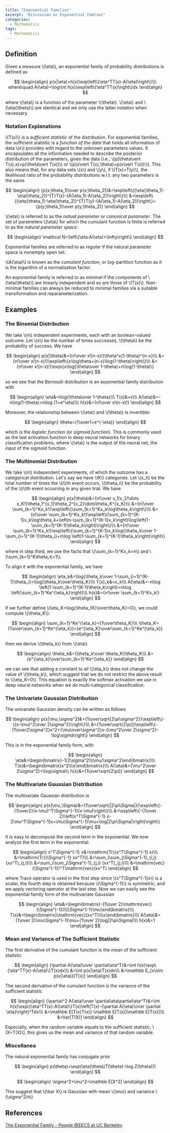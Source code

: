 ```yaml
---
title: "Exponential Families"
excerpt: "Discussion on Exponential Famlies"
categories:
  - Mathematics
tags:
  - Mathematics
---
```


## Definition

Given a measure \\(\eta\\), an exponential family of probability distributions is defined as 

$$
\begin{align}
p(x|\eta)=h(x)\exp\left\{\eta^TT(x)-A(\eta)\right\}\\\
where\quad A(\eta)=\log\int h(x)\exp\left\{\eta^TT(x)\right\}dx
\end{align}
$$

where \\(\eta\\) is a function of the parameter \\(\theta\\). \\(\eta\\) and \\(\eta(\theta)\\) are identical and we only use the latter notation when necessary.

### Notation Explanations

\\(T(x)\\) is a *sufficient statistic* of the distribution. For exponential families, the sufficient statistic is a *function of the data* that holds all information of data \\(x\\) provides with regard to the unknown parameters values. It encapsulates all the information needed to describe the posterior distribution of the parameters, given the data (i.e., \\(p(\theta\vert T(x),x)=p(\theta\vert T(x))\\) or \\(p(x\vert T(x),\theta)=p(x\vert T(x))\\)). This also means that, for any data sets \\(x\\) and \\(y\\), if \\(T(x)=T(y)\\), the likelihood ratio of the probability distributions w.r.t. any two parameters is the same 

$$
\begin{align}
{p(x;\theta_1)\over p(x;\theta_2)}&=\exp\left\{(\eta(\theta_1)-\eta(\theta_2))^{T}T(x)-(A(\eta_1)-A(\eta_2))\right\}\\\
&=\exp\left\{(\eta(\theta_1)-\eta(\theta_2))^{T}T(y)-(A(\eta_1)-A(\eta_2))\right\}={p(y;\theta_1)\over p(y;\theta_2)}
\end{align}
$$

\\(\eta\\) is referred to as the *natual parameter* or *canonical parameter*. The set of parameters \\(\eta\\) for which the cumulant function is finite is referred to as the *natural parameter space*:

$$
\begin{align}
\mathcal N=\left\{\eta:A(\eta)<\infty\right\}
\end{align}
$$

Exponential families are referred to as *regular* if the natural parameter space is nonempty open set.

\\(A(\eta)\\) is known as the *cumulant function*, or log-partition function as it is the logarithm of a normalization factor. 

An exponential family is referred to as *minimal* if the components of \\(\eta(\theta)\\) are linearly independent and so are those of \\(T(x)\\). Non-minimal families can always be reduced to minimal families via a suitable transiformation and reparameterization.

## Examples

### The Binomial Distribution

We take \\(n\\) independent experiments, each with an boolean-valued outcome. Let \\(x\\) be the number of times  successes, \\(\theta\\) be the probability of success. We have

$$
\begin{align}
p(x|\theta)&={n!\over x!(n-x)!}\theta^x(1-\theta)^{n-x}\\\
&={n!\over x!(n-x)!}\exp\left\{x\log\theta+(n-x)\log(1-\theta)\right\}\\\
&={n!\over x!(n-x)!}\exp\{x\log{\theta\over 1-\theta}+n\log(1-\theta)\}
\end{align}
$$

so we see that the Bernoulli distribution is an exponential family distribution with

$$
\begin{align}
\eta&=\log{\theta\over 1-\theta}\\\
T(x)&=x\\\
A(\eta)&=-n\log(1-\theta)=n\log (1+e^\eta)\\\
h(x)&={n!\over x!(n-x)!}
\end{align}
$$

Moreover, the relationship between \\(\eta\\) and \\(\theta\\) is invertible:

$$
\begin{align}
\theta={1\over1+e^{-\eta}}
\end{align}
$$

which is the *logistic function* (or *sigmoid function*). This is commonly used as the last activation function in deep neural networks for binary classification problems, where \\(\eta\\) is the output of the neural net, the input of the sigmoid function.

### The Multinomial Distribution

We take \\(n\\) independent experiments, of which the outcome has a categorical distribution. Let's say we have \\(K\\) categories. Let \\(x_i\\) be the total number of times the \\(i\\)th event occurs, \\(\theta_i\\) be the probability of the \\(i\\)th event occurring in any given trial. We have

$$
\begin{align}
p(x|\theta)&={n!\over x_1!x_2!\dots x_K!}\theta_1^{x_1}\theta_2^{x_2}\dots\theta_K^{x_K}\\\
&={n!\over \sum_{k=1}^Kx_k!}\exp\left\{\sum_{k=1}^Kx_k\log\theta_k\right\}\\\
&={n!\over \sum_{k=1}^Kx_k!}\exp\left\{\sum_{k=1}^{K-1}x_k\log\theta_k+\left(n-\sum_{k=1}^{K-1}x_k\right)\log\left(1-\sum_{k=1}^{K-1}\theta_k\right)\right\}\\\
&={n!\over \sum_{k=1}^Kx_k!}\exp\left\{\sum_{k=1}^{K-1}x_k\log{\theta_k\over 1-\sum_{i=1}^{K-1}\theta_i}+n\log \left(1-\sum_{k=1}^{K-1}\theta_k\right)\right\}
\end{align}
$$

where in step third, we use the facts that \\(\sum_{k=1}^Kx_k=n\\) and \\(\sum_{k=1}^K\theta_k=1\\).

To align it with the exponential family, we have

$$
\begin{align}
\eta_k&=\log{\theta_k\over 1-\sum_{i=1}^{K-1}\theta_i}=\log{\theta_k\over\theta_K}\\\
T(x)_k&=x_k\\\
A(\eta)&=-n\log \left(1-\sum_{k=1}^{K-1}\theta_k\right)=n\log \left(\sum_{k=1}^Ke^{\eta_k}\right)\\\
h(x)&={n!\over \sum_{k=1}^Kx_k!}
\end{align}
$$

If we further define \\(\eta_K=\log{\theta_{K}\over\theta_K}=0\\), we could compute \\(\theta_K\\):

$$
\begin{align}
\sum_{k=1}^Ke^{\eta_k}={1\over\theta_K}\\\
\theta_K={1\over\sum_{k=1}^Ke^{\eta_k}}={e^{\eta_K}\over\sum_{k=1}^Ke^{\eta_k}}
\end{align}
$$

then we derive \\(\theta_k\\) from \\(\eta\\)

$$
\begin{align}
\theta_k&={\theta_k\over \theta_K}\theta_K\\\
&={e^{\eta_k}\over\sum_{k=1}^Ke^{\eta_k}}
\end{align}
$$


we can see that adding a constant to all \\(\eta_k\\) does not change the value of \\(\theta_k\\), which suggest that we do not restrict the above result to \\(\eta_K=0\\). This equation is exactly the softmax activation we use in deep neural networks when we do multi-categorical classification.

### The Univariate Gaussian Distribution

The univariate Gaussian density can be written as follows

$$
\begin{align}
p(x|\mu,\sigma^2)&={1\over\sqrt{2\pi\sigma^2}}\exp\left\{-{(x-\mu)^2\over 2\sigma^2}\right\}\\\
&={1\over\sqrt{2\pi}}\exp\left\{-{1\over2\sigma^2}x^2+{\mu\over\sigma^2}x-{\mu^2\over 2\sigma^2}-\log\sigma\right\}
\end{align}
$$

This is in the exponential family form, with

$$
\begin{align}
\eta&=\begin{bmatrix}-1/2\sigma^2\\\\mu/\sigma^2\end{bmatrix}\\\
T(x)&=\begin{bmatrix}x^2\\\x\end{bmatrix}\\\
A(\eta)&={\mu^2\over 2\sigma^2}+\log\sigma\\\
h(x)&={1\over\sqrt{2\pi}}
\end{align}
$$


### The Multivariate Gaussian Distribution

The multivariate Gaussian distribution is

$$
\begin{align}
p(x|\mu,\Sigma)&={1\over\sqrt{|2\pi\Sigma|}}\exp\left\{-{1\over2}(x-\mu)^T\Sigma^{-1}(x-\mu)\right\}\\\
&=\exp\left\{-{1\over 2}\left(x^T\Sigma^{-1} x-2\mu^T\Sigma^{-1}x+\mu\Sigma^{-1}\mu+\log|2\pi\Sigma|\right)\right\}
\end{align}
$$

It is easy to decompose the second term in the exponential. We now analyze the first term in the exponential:

$$
\begin{align}
x^T\Sigma^{-1} x&=\mathrm{Tr}(x^T\Sigma^{-1} x)\\\
&=\mathrm{Tr}(\Sigma^{-1} xx^T)\\\
&=\sum_i\sum_j\Sigma^{-1}_{i,j} (xx^T)_{j,i}\\\
&=\sum_i\sum_j\Sigma^{-1}_{j,i} (xx^T)_{j,i}\\\
&=\mathrm{vec}(\Sigma^{-1})^T\mathrm{vec}(xx^T)
\end{align}
$$

where Trace operator is used in the first step since \\(x^T\Sigma^{-1}x\\) is a scalar, the fourth step is obtained because \\(\Sigma^{-1}\\) is symmetric, and we apply vectoring operator at the last step. Now we can easily see the exponential family form of the multivariate Gaussian

$$
\begin{align}
\eta&=\begin{bmatrix}-{1\over 2}\mathrm{vec}(\Sigma^{-1})\\\\Sigma^{-1}\mu\end{bmatrix}\\\
T(x)&=\begin{bmatrix}\mathrm{vec}(xx^T)\\\x\end{bmatrix}\\\
A(\eta)&={1\over 2}\mu\Sigma^{-1}\mu+{1\over 2}\log|2\pi\Sigma|\\\
h(x)&=1
\end{align}
$$


### Mean and Variance of The Sufficient Statistic

The first derivative of the cumulant function is the mean of the sufficient statistic

$$
\begin{align}
{\partial A(\eta)\over \partial\eta^T}&=\int h(x)\exp\{\eta^TT(x)-A(\eta)\}T(x)dx\\\
&=\int p(x|\eta)T(x)dx\\\
&=\mathbb E_{x\sim p(x|\eta)}[T(x)]
\end{align}
$$

The second derivative of the cumulant function is the variance of the sufficient statistic

$$
\begin{align}
{\partial^2 A(\eta)\over \partial\eta\partial\eta^T}&=\int h(x)\exp\{\eta^TT(x)-A(\eta)\}T(x)\left(T(x)-{\partial A(\eta)\over \partial \eta}\right)^Tdx\\\
&=\mathbb E[T(x)T(x)]-\mathbb E[T(x)]\mathbb E[T(x)]\\\
&=Var[T(X)]
\end{align}
$$


Especially, when the random variable equals to the sufficient statistic, \\(X=T(X)\\), this gives us the mean and variance of that random variable.

### Miscellanea

The natural exponential family has conjugate prior

$$
\begin{align}
p(\theta)=\exp(\eta(\theta)T(\theta)-\log Z(\theta)))
\end{align}
$$




$$
\begin{align}
\sigma^2+\mu^2=\mathbb E[X^2]
\end{align}
$$


This suggest that \\(\bar X\\) is Gaussian with mean \\(\mu\\) and variance \\(\sigma^2/n\\)

## References

[The Exponential Family - People @EECS at UC Berkeley](https://people.eecs.berkeley.edu/~jordan/courses/260-spring10/other-readings/chapter8.pdf)